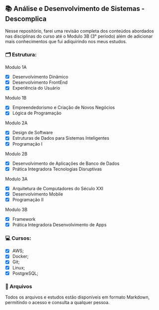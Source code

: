 ## 📚 Análise e Desenvolvimento de Sistemas - Descomplica

Nesse repositório, farei uma revisão completa dos conteúdos abordados nas disciplinas do curso até o Modulo 3B (3° período) além de adicionar mais conhecimentos que fui adiquirindo nos meus estudos.

### 🗂️ Estrutura:

Modulo 1A
- [x]  Desenvolvimento Dinâmico
- [x]  Desenvolvimento FrontEnd
- [x]  Experiência do Usuário

Modulo 1B
- [x]  Empreendedorismo e Criação de Novos Negócios
- [x]  Lógica de Programação

Modulo 2A
- [x]  Design de Software
- [x]  Estruturas de Dados para Sistemas Inteligentes
- [x]  Programação I
 
Modulo 2B
- [x]  Desenvolvimento de Aplicações de Banco de Dados
- [x]  Prática Integradora Tecnologias Disruptivas

Modulo 3A
- [x]  Arquitetura de Computadores do Século XXI
- [x]  Desenvolvimento Mobile
- [x]  Programação II

Modulo 3B
- [x]  Framework
- [x]  Prática Integradora Desenvolvimento de Apps

### 💻 Cursos:
- [x]  AWS;
- [X]  Docker;
- [X]  Git;
- [X]  Linux;
- [X]  PostgreSQL;

### 💾 Arquivos 
Todos os arquivos e estudos estão disponíveis em formato Markdown, permitindo o acesso e consulta a qualquer pessoa.
